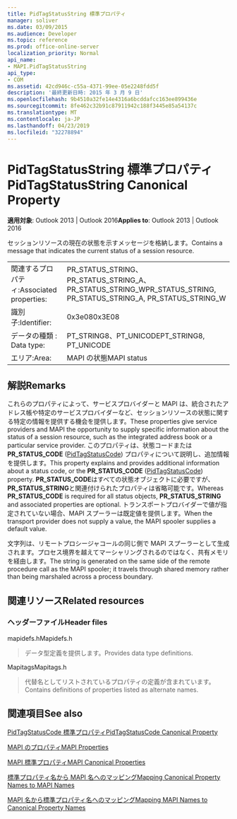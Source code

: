 ```yaml
---
title: PidTagStatusString 標準プロパティ
manager: soliver
ms.date: 03/09/2015
ms.audience: Developer
ms.topic: reference
ms.prod: office-online-server
localization_priority: Normal
api_name:
- MAPI.PidTagStatusString
api_type:
- COM
ms.assetid: 42cd946c-c55a-4371-99ee-05e2248fdd5f
description: '最終更新日時: 2015 年 3 月 9 日'
ms.openlocfilehash: 9b4510a32fe14e4316a6bcddafcc163ee899436e
ms.sourcegitcommit: 8fe462c32b91c87911942c188f3445e85a54137c
ms.translationtype: MT
ms.contentlocale: ja-JP
ms.lasthandoff: 04/23/2019
ms.locfileid: "32278894"
---
```

# <a name="pidtagstatusstring-canonical-property"></a><span data-ttu-id="beb37-103">PidTagStatusString 標準プロパティ</span><span class="sxs-lookup"><span data-stu-id="beb37-103">PidTagStatusString Canonical Property</span></span>

  
  
<span data-ttu-id="beb37-104">**適用対象**: Outlook 2013 | Outlook 2016</span><span class="sxs-lookup"><span data-stu-id="beb37-104">**Applies to**: Outlook 2013 | Outlook 2016</span></span> 
  
<span data-ttu-id="beb37-105">セッションリソースの現在の状態を示すメッセージを格納します。</span><span class="sxs-lookup"><span data-stu-id="beb37-105">Contains a message that indicates the current status of a session resource.</span></span> 
  
|||
|:-----|:-----|
|<span data-ttu-id="beb37-106">関連するプロパティ:</span><span class="sxs-lookup"><span data-stu-id="beb37-106">Associated properties:</span></span>  <br/> |<span data-ttu-id="beb37-107">PR_STATUS_STRING、PR_STATUS_STRING_A、PR_STATUS_STRING_W</span><span class="sxs-lookup"><span data-stu-id="beb37-107">PR_STATUS_STRING, PR_STATUS_STRING_A, PR_STATUS_STRING_W</span></span>  <br/> |
|<span data-ttu-id="beb37-108">識別子:</span><span class="sxs-lookup"><span data-stu-id="beb37-108">Identifier:</span></span>  <br/> |<span data-ttu-id="beb37-109">0x3e08</span><span class="sxs-lookup"><span data-stu-id="beb37-109">0x3E08</span></span>  <br/> |
|<span data-ttu-id="beb37-110">データの種類 : </span><span class="sxs-lookup"><span data-stu-id="beb37-110">Data type:</span></span>  <br/> |<span data-ttu-id="beb37-111">PT_STRING8、PT_UNICODE</span><span class="sxs-lookup"><span data-stu-id="beb37-111">PT_STRING8, PT_UNICODE</span></span>  <br/> |
|<span data-ttu-id="beb37-112">エリア:</span><span class="sxs-lookup"><span data-stu-id="beb37-112">Area:</span></span>  <br/> |<span data-ttu-id="beb37-113">MAPI の状態</span><span class="sxs-lookup"><span data-stu-id="beb37-113">MAPI status</span></span>  <br/> |
   
## <a name="remarks"></a><span data-ttu-id="beb37-114">解説</span><span class="sxs-lookup"><span data-stu-id="beb37-114">Remarks</span></span>

<span data-ttu-id="beb37-115">これらのプロパティによって、サービスプロバイダーと MAPI は、統合されたアドレス帳や特定のサービスプロバイダーなど、セッションリソースの状態に関する特定の情報を提供する機会を提供します。</span><span class="sxs-lookup"><span data-stu-id="beb37-115">These properties give service providers and MAPI the opportunity to supply specific information about the status of a session resource, such as the integrated address book or a particular service provider.</span></span> <span data-ttu-id="beb37-116">このプロパティは、状態コードまたは**PR_STATUS_CODE** ([PidTagStatusCode](pidtagstatuscode-canonical-property.md)) プロパティについて説明し、追加情報を提供します。</span><span class="sxs-lookup"><span data-stu-id="beb37-116">This property explains and provides additional information about a status code, or the **PR_STATUS_CODE** ([PidTagStatusCode](pidtagstatuscode-canonical-property.md)) property.</span></span> <span data-ttu-id="beb37-117">**PR_STATUS_CODE**はすべての状態オブジェクトに必要ですが、 **PR_STATUS_STRING**と関連付けられたプロパティは省略可能です。</span><span class="sxs-lookup"><span data-stu-id="beb37-117">Whereas **PR_STATUS_CODE** is required for all status objects, **PR_STATUS_STRING** and associated properties are optional.</span></span> <span data-ttu-id="beb37-118">トランスポートプロバイダーで値が指定されていない場合、MAPI スプーラーは既定値を提供します。</span><span class="sxs-lookup"><span data-stu-id="beb37-118">When the transport provider does not supply a value, the MAPI spooler supplies a default value.</span></span> 
  
<span data-ttu-id="beb37-119">文字列は、リモートプロシージャコールの同じ側で MAPI スプーラーとして生成されます。プロセス境界を越えてマーシャリングされるのではなく、共有メモリを経由します。</span><span class="sxs-lookup"><span data-stu-id="beb37-119">The string is generated on the same side of the remote procedure call as the MAPI spooler; it travels through shared memory rather than being marshaled across a process boundary.</span></span>
  
## <a name="related-resources"></a><span data-ttu-id="beb37-120">関連リソース</span><span class="sxs-lookup"><span data-stu-id="beb37-120">Related resources</span></span>

### <a name="header-files"></a><span data-ttu-id="beb37-121">ヘッダーファイル</span><span class="sxs-lookup"><span data-stu-id="beb37-121">Header files</span></span>

<span data-ttu-id="beb37-122">mapidefs.h</span><span class="sxs-lookup"><span data-stu-id="beb37-122">Mapidefs.h</span></span>
  
> <span data-ttu-id="beb37-123">データ型定義を提供します。</span><span class="sxs-lookup"><span data-stu-id="beb37-123">Provides data type definitions.</span></span>
    
<span data-ttu-id="beb37-124">Mapitags</span><span class="sxs-lookup"><span data-stu-id="beb37-124">Mapitags.h</span></span>
  
> <span data-ttu-id="beb37-125">代替名としてリストされているプロパティの定義が含まれています。</span><span class="sxs-lookup"><span data-stu-id="beb37-125">Contains definitions of properties listed as alternate names.</span></span>
    
## <a name="see-also"></a><span data-ttu-id="beb37-126">関連項目</span><span class="sxs-lookup"><span data-stu-id="beb37-126">See also</span></span>



[<span data-ttu-id="beb37-127">PidTagStatusCode 標準プロパティ</span><span class="sxs-lookup"><span data-stu-id="beb37-127">PidTagStatusCode Canonical Property</span></span>](pidtagstatuscode-canonical-property.md)


[<span data-ttu-id="beb37-128">MAPI のプロパティ</span><span class="sxs-lookup"><span data-stu-id="beb37-128">MAPI Properties</span></span>](mapi-properties.md)
  
[<span data-ttu-id="beb37-129">MAPI 標準プロパティ</span><span class="sxs-lookup"><span data-stu-id="beb37-129">MAPI Canonical Properties</span></span>](mapi-canonical-properties.md)
  
[<span data-ttu-id="beb37-130">標準プロパティ名から MAPI 名へのマッピング</span><span class="sxs-lookup"><span data-stu-id="beb37-130">Mapping Canonical Property Names to MAPI Names</span></span>](mapping-canonical-property-names-to-mapi-names.md)
  
[<span data-ttu-id="beb37-131">MAPI 名から標準プロパティ名へのマッピング</span><span class="sxs-lookup"><span data-stu-id="beb37-131">Mapping MAPI Names to Canonical Property Names</span></span>](mapping-mapi-names-to-canonical-property-names.md)


